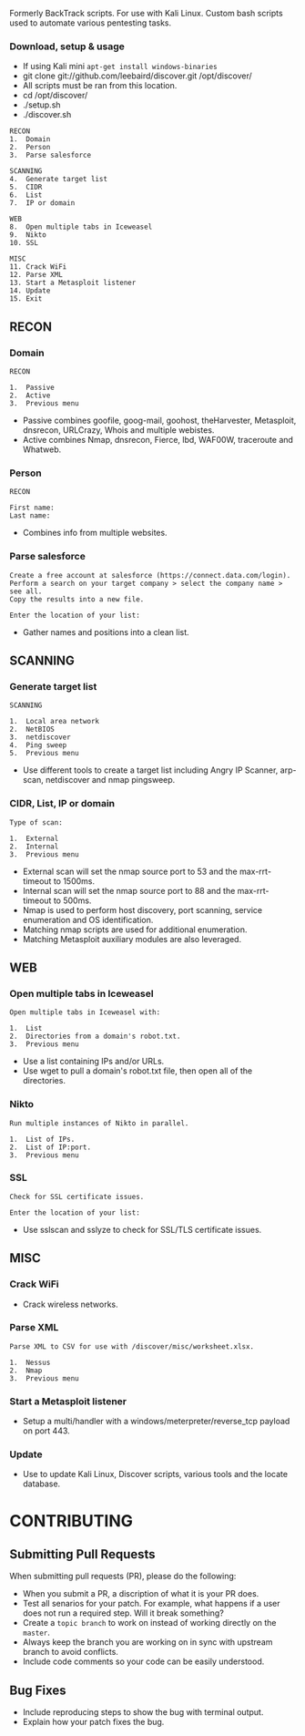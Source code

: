 Formerly BackTrack scripts. For use with Kali Linux. Custom bash scripts used to automate various pentesting tasks.

### Download, setup & usage
* If using Kali mini ```apt-get install windows-binaries```
* git clone git://github.com/leebaird/discover.git /opt/discover/
* All scripts must be ran from this location.
* cd /opt/discover/
* ./setup.sh
* ./discover.sh

```
RECON
1.  Domain
2.  Person
3.  Parse salesforce

SCANNING
4.  Generate target list
5.  CIDR
6.  List
7.  IP or domain

WEB
8.  Open multiple tabs in Iceweasel
9.  Nikto
10. SSL

MISC
11. Crack WiFi
12. Parse XML
13. Start a Metasploit listener
14. Update
15. Exit
```
## RECON
### Domain
```
RECON

1.  Passive
2.  Active
3.  Previous menu
```

* Passive combines goofile, goog-mail, goohost, theHarvester, Metasploit, dnsrecon, URLCrazy, Whois and multiple webistes.
* Active combines Nmap, dnsrecon, Fierce, lbd, WAF00W, traceroute and Whatweb.

### Person
```
RECON

First name:
Last name:
```

* Combines info from multiple websites.

### Parse salesforce
```
Create a free account at salesforce (https://connect.data.com/login).
Perform a search on your target company > select the company name > see all.
Copy the results into a new file.

Enter the location of your list: 
```

* Gather names and positions into a clean list.

## SCANNING
### Generate target list
```
SCANNING

1.  Local area network
2.  NetBIOS
3.  netdiscover
4.  Ping sweep
5.  Previous menu
```

* Use different tools to create a target list including Angry IP Scanner, arp-scan, netdiscover and nmap pingsweep.

### CIDR, List, IP or domain
```
Type of scan: 

1.  External
2.  Internal
3.  Previous menu
```

* External scan will set the nmap source port to 53 and the max-rrt-timeout to 1500ms.
* Internal scan will set the nmap source port to 88 and the max-rrt-timeout to 500ms.
* Nmap is used to perform host discovery, port scanning, service enumeration and OS identification. 
* Matching nmap scripts are used for additional enumeration.
* Matching Metasploit auxiliary modules are also leveraged.

## WEB
### Open multiple tabs in Iceweasel
```
Open multiple tabs in Iceweasel with:

1.  List
2.  Directories from a domain's robot.txt.
3.  Previous menu
```

* Use a list containing IPs and/or URLs.
* Use wget to pull a domain's robot.txt file, then open all of the directories.

### Nikto
```
Run multiple instances of Nikto in parallel.

1.  List of IPs.
2.  List of IP:port.
3.  Previous menu
```
### SSL
```
Check for SSL certificate issues.

Enter the location of your list: 
```

* Use sslscan and sslyze to check for SSL/TLS certificate issues.


## MISC
### Crack WiFi

* Crack wireless networks.

### Parse XML
```
Parse XML to CSV for use with /discover/misc/worksheet.xlsx.

1.  Nessus
2.  Nmap
3.  Previous menu
```

### Start a Metasploit listener

* Setup a multi/handler with a windows/meterpreter/reverse_tcp payload on port 443.


### Update

* Use to update Kali Linux, Discover scripts, various tools and the locate database.

# CONTRIBUTING
## Submitting Pull Requests
When submitting pull requests (PR), please do the following:

- When you submit a PR, a discription of what it is your PR does.
- Test all senarios for your patch. For example, what happens if a user does not run a required step. Will it break something?
- Create a ```topic branch``` to work on instead of working directly on the ```master```.
- Always keep the branch you are working on in sync with upstream branch to avoid conflicts.
- Include code comments so your code can be easily understood. 

## Bug Fixes

- Include reproducing steps to show the bug with terminal output.
- Explain how your patch fixes the bug.

